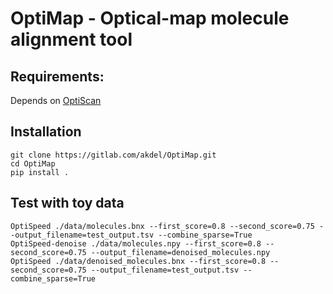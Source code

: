 # OptiMap - Optical-map molecule alignment tool

## Requirements:

Depends on [OptiScan](https://gitlab.com/akdel/OptiScan)

## Installation

```shell script
git clone https://gitlab.com/akdel/OptiMap.git
cd OptiMap
pip install .
```

## Test with toy data
```shell script
OptiSpeed ./data/molecules.bnx --first_score=0.8 --second_score=0.75 --output_filename=test_output.tsv --combine_sparse=True
OptiSpeed-denoise ./data/molecules.npy --first_score=0.8 --second_score=0.75 --output_filename=denoised_molecules.npy
OptiSpeed ./data/denoised_molecules.bnx --first_score=0.8 --second_score=0.75 --output_filename=test_output.tsv --combine_sparse=True
```